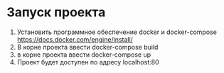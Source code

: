 # Запуск проекта
1. Установить программное обеспечение docker и docker-compose https://docs.docker.com/engine/install/
2. В корне проекта ввести docker-compose build
3. в корне проекта ввести docker-compose up
4. Проект будет доступен по адресу localhost:80
